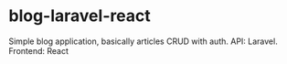 # blog-laravel-react
Simple blog application, basically articles CRUD with auth. API: Laravel. Frontend: React
